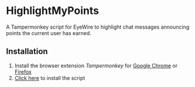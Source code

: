 # HighlightMyPoints
A Tampermonkey script for EyeWire to highlight chat messages announcing points the current user has earned.

## Installation

1. Install the browser extension _Tampermonkey_ for [Google Chrome](https://chrome.google.com/webstore/detail/tampermonkey/dhdgffkkebhmkfjojejmpbldmpobfkfo?hl=en) or [Firefox](https://addons.mozilla.org/en-US/firefox/addon/tampermonkey/)
2. [Click here](https://raw.githubusercontent.com/bl4ckscor3/HighlightMyPoints/master/highlightmypoints.user.js) to install the script
